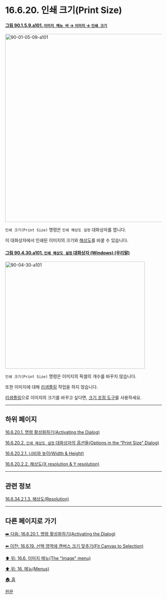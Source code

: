 # 16.6.20. 인쇄 크기(Print Size)

<a id="90-01-05-09-a101"></a>

#### [그림 90.1.5.9.a101. `이미지 메뉴 바` → `이미지` → `인쇄 크기`](./90-01-05-09-print_size.md#90-01-05-09-a101)
<img width="977" height="603" alt="90-01-05-09-a101" src="https://github.com/user-attachments/assets/d99cce28-7bf5-4256-92e8-a63181ef7a93" />

`인쇄 크기(Print Size)` 명령은 `인쇄 해상도 설정` 대화상자를 엽니다.

이 대화상자에서 인쇄된 이미지의 크기와 [해상도](./19-glossaryx-resolution.md)를 바꿀 수 있습니다.

<a id="90-04-30-a101"></a>

#### [그림 90.4.30.a101. `인쇄 해상도 설정` 대화상자 (Windows) (우리말)](./90-04-0030-set_image_print_resolution.md#90-04-30-a101)
<img width="449" height="343" alt="90-04-30-a101" src="https://github.com/wonder13662/gimp/assets/15767104/6f4138fe-b944-4a86-bd46-9b30ddd4181c" />

`인쇄 크기(Print Size)` 명령은 이미지의 픽셀의 개수를 바꾸지 않습니다.

또한 이미지에 대해 [리샘플링](./19-glossaryx-resample.md) 작업을 하지 않습니다.

[리샘플링](./19-glossaryx-resample.md)으로 이미지의 크기를 바꾸고 싶다면, [크기 조정 도구](./14-04-06-00-scale.md)를 사용하세요.

***

## 하위 페이지

[16.6.20.1. 명령 활성화하기(Activating the Dialog)](./16-06-20-01-activating_the_dialog.md)

[16.6.20.2. `인쇄 해상도 설정` 대화상자의 옵션들(Options in the “Print Size” Dialog)](./16-06-20-02-00-options_in_the_print_size_dialog.md)

[16.6.20.2.1. 너비와 높이(Width & Height)](./16-06-20-02-01-width_n_height.md)

[16.6.20.2.2. 해상도(X resolution & Y resolution)](./16-06-20-02-02-x_n_y_resolution.md)

***

## 관련 정보

[16.6.34.2.1.3. 해상도(Resolution)](./16-06-34-02-01-03-resolution.md)

***

## 다른 페이지로 가기

[➡️ 다음: 16.6.20.1. 명령 활성화하기(Activating the Dialog)](./16-06-20-01-activating_the_dialog.md)

[⬅️ 이전: 16.6.19. 선택 영역에 캔버스 크기 맞추기(Fit Canvas to Selection)](./16-06-19-fit-canvas-to-selection.md)

[⬆️ 위: 16.6. 이미지 메뉴(The "Image" menu)](./16-06-00-the-image-menu.md)

[⬆️ 위: 16. 메뉴(Menus)](./16-00-menus.md)

[🏠 홈](./00-home.md)

[원문](https://docs.gimp.org/2.10/ko/gimp-image-print-size.html)